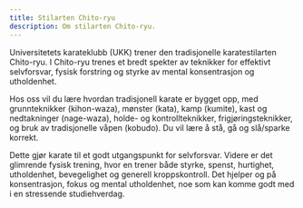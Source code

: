 ```yaml
---
title: Stilarten Chito-ryu
description: Om stilarten Chito-ryu.
---
```


Universitetets karateklubb (UKK) trener den tradisjonelle karatestilarten Chito-ryu. I Chito-ryu trenes et bredt spekter av teknikker for effektivt selvforsvar, fysisk forstring og styrke av mental konsentrasjon og utholdenhet.

Hos oss vil du lære hvordan tradisjonell karate er bygget opp, med grunnteknikker (kihon-waza), mønster (kata), kamp (kumite), kast og nedtakninger (nage-waza), holde- og kontrollteknikker, frigjøringsteknikker, og bruk av tradisjonelle våpen (kobudo). Du vil lære å stå, gå og slå/sparke korrekt. 

Dette gjør karate til et godt utgangspunkt for selvforsvar. Videre er det glimrende fysisk trening, hvor en trener både styrke, spenst, hurtighet, utholdenhet, bevegelighet og generell kroppskontroll. Det hjelper og på konsentrasjon, fokus og mental utholdenhet, noe som kan komme godt med i en stressende studiehverdag.